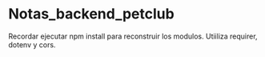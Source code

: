 # Notas_backend_petclub
Recordar ejecutar npm install para reconstruir los modulos.
Utiiliza requirer, dotenv y cors.